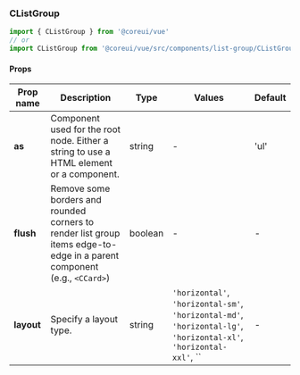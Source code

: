 ### CListGroup

```jsx
import { CListGroup } from '@coreui/vue'
// or
import CListGroup from '@coreui/vue/src/components/list-group/CListGroup'
```

#### Props

| Prop name  | Description                                                                                                             | Type    | Values                                                                                                             | Default |
| ---------- | ----------------------------------------------------------------------------------------------------------------------- | ------- | ------------------------------------------------------------------------------------------------------------------ | ------- |
| **as**     | Component used for the root node. Either a string to use a HTML element or a component.                                 | string  | -                                                                                                                  | 'ul'    |
| **flush**  | Remove some borders and rounded corners to render list group items edge-to-edge in a parent component (e.g., `<CCard>`) | boolean | -                                                                                                                  | -       |
| **layout** | Specify a layout type.                                                                                                  | string  | `'horizontal'`, `'horizontal-sm'`, `'horizontal-md'`, `'horizontal-lg'`, `'horizontal-xl'`, `'horizontal-xxl'`, `` | -       |
